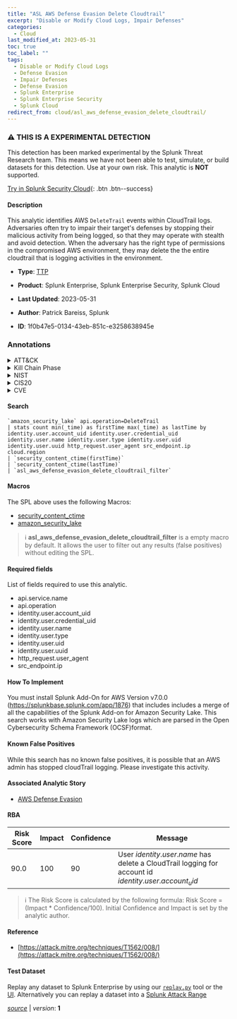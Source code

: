 ```yaml
---
title: "ASL AWS Defense Evasion Delete Cloudtrail"
excerpt: "Disable or Modify Cloud Logs, Impair Defenses"
categories:
  - Cloud
last_modified_at: 2023-05-31
toc: true
toc_label: ""
tags:
  - Disable or Modify Cloud Logs
  - Defense Evasion
  - Impair Defenses
  - Defense Evasion
  - Splunk Enterprise
  - Splunk Enterprise Security
  - Splunk Cloud
redirect_from: cloud/asl_aws_defense_evasion_delete_cloudtrail/
---
```


### :warning: THIS IS A EXPERIMENTAL DETECTION
This detection has been marked experimental by the Splunk Threat Research team. This means we have not been able to test, simulate, or build datasets for this detection. Use at your own risk. This analytic is **NOT** supported.


[Try in Splunk Security Cloud](https://www.splunk.com/en_us/cyber-security.html){: .btn .btn--success}

#### Description

This analytic identifies AWS `DeleteTrail` events within CloudTrail logs. Adversaries often try to impair their target&#39;s defenses by stopping their malicious activity from being logged, so that they may operate with stealth and avoid detection. When the adversary has the right type of permissions in the compromised AWS environment, they may delete the the entire cloudtrail that is logging activities in the environment.

- **Type**: [TTP](https://github.com/splunk/security_content/wiki/Detection-Analytic-Types)
- **Product**: Splunk Enterprise, Splunk Enterprise Security, Splunk Cloud

- **Last Updated**: 2023-05-31
- **Author**: Patrick Bareiss, Splunk
- **ID**: 1f0b47e5-0134-43eb-851c-e3258638945e

### Annotations
<details>
  <summary>ATT&CK</summary>

<div markdown="1">

#### [ATT&CK](https://attack.mitre.org/)

| ID          | Technique   | Tactic         |
| ----------- | ----------- |--------------- |
| [T1562.008](https://attack.mitre.org/techniques/T1562/008/) | Disable or Modify Cloud Logs | Defense Evasion |

| [T1562](https://attack.mitre.org/techniques/T1562/) | Impair Defenses | Defense Evasion |

</div>
</details>


<details>
  <summary>Kill Chain Phase</summary>

<div markdown="1">

* Exploitation


</div>
</details>


<details>
  <summary>NIST</summary>

<div markdown="1">

* DE.CM



</div>
</details>

<details>
  <summary>CIS20</summary>

<div markdown="1">

* CIS 10



</div>
</details>

<details>
  <summary>CVE</summary>

<div markdown="1">


</div>
</details>


#### Search

```
`amazon_security_lake` api.operation=DeleteTrail 
| stats count min(_time) as firstTime max(_time) as lastTime by identity.user.account_uid identity.user.credential_uid identity.user.name identity.user.type identity.user.uid identity.user.uuid http_request.user_agent src_endpoint.ip cloud.region 
| `security_content_ctime(firstTime)`
| `security_content_ctime(lastTime)`
| `asl_aws_defense_evasion_delete_cloudtrail_filter`
```

#### Macros
The SPL above uses the following Macros:
* [security_content_ctime](https://github.com/splunk/security_content/blob/develop/macros/security_content_ctime.yml)
* [amazon_security_lake](https://github.com/splunk/security_content/blob/develop/macros/amazon_security_lake.yml)

> :information_source:
> **asl_aws_defense_evasion_delete_cloudtrail_filter** is a empty macro by default. It allows the user to filter out any results (false positives) without editing the SPL.



#### Required fields
List of fields required to use this analytic.
* api.service.name
* api.operation
* identity.user.account_uid
* identity.user.credential_uid
* identity.user.name
* identity.user.type
* identity.user.uid
* identity.user.uuid
* http_request.user_agent
* src_endpoint.ip



#### How To Implement
You must install Splunk Add-On for AWS Version v7.0.0 (https://splunkbase.splunk.com/app/1876) that includes includes a merge of all the capabilities of the Splunk Add-on for Amazon Security Lake. This search works with Amazon Security Lake logs which are parsed in the Open Cybersecurity Schema Framework (OCSF)format.
#### Known False Positives
While this search has no known false positives, it is possible that an AWS admin has stopped cloudTrail logging. Please investigate this activity.

#### Associated Analytic Story
* [AWS Defense Evasion](/stories/aws_defense_evasion)




#### RBA

| Risk Score  | Impact      | Confidence   | Message      |
| ----------- | ----------- |--------------|--------------|
| 90.0 | 100 | 90 | User $identity.user.name$ has delete a CloudTrail logging for account id $identity.user.account_uid$ |


> :information_source:
> The Risk Score is calculated by the following formula: Risk Score = (Impact * Confidence/100). Initial Confidence and Impact is set by the analytic author.


#### Reference

* [https://attack.mitre.org/techniques/T1562/008/](https://attack.mitre.org/techniques/T1562/008/)



#### Test Dataset
Replay any dataset to Splunk Enterprise by using our [`replay.py`](https://github.com/splunk/attack_data#using-replaypy) tool or the [UI](https://github.com/splunk/attack_data#using-ui).
Alternatively you can replay a dataset into a [Splunk Attack Range](https://github.com/splunk/attack_range#replay-dumps-into-attack-range-splunk-server)




[*source*](https://github.com/splunk/security_content/tree/develop/detections/cloud/asl_aws_defense_evasion_delete_cloudtrail.yml) \| *version*: **1**